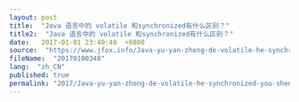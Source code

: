 ```yaml
---
layout: post
title:  "Java 语言中的 volatile 和synchronized有什么区别？"
title2:  "Java 语言中的 volatile 和synchronized有什么区别？"
date:   2017-01-01 23:40:48  +0800
source:  "https://www.jfox.info/Java-yu-yan-zhong-de-volatile-he-synchronized-you-shen-me-qu-bie.html"
fileName:  "20170100348"
lang:  "zh_CN"
published: true
permalink: "2017/Java-yu-yan-zhong-de-volatile-he-synchronized-you-shen-me-qu-bie.html"
---
```



